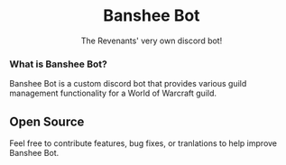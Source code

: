 <h1 align="center">Banshee Bot</h1>
<p align="center">The Revenants' very own discord bot!</p>


### What is Banshee Bot?
Banshee Bot is a custom discord bot that provides various guild management functionality for a World of Warcraft guild.

## Open Source
Feel free to contribute features, bug fixes, or tranlations to help improve Banshee Bot.